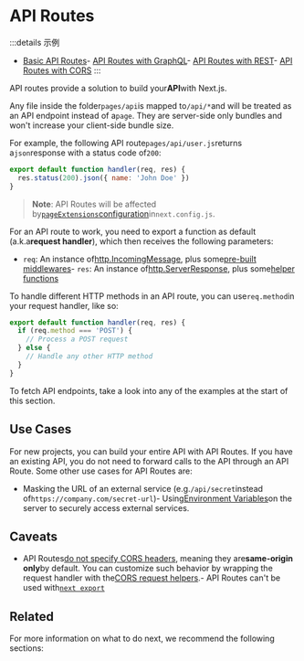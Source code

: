 # API Routes

:::details 示例
- [Basic API Routes](https://github.com/vercel/next.js/tree/canary/examples/api-routes)- [API Routes with GraphQL](https://github.com/vercel/next.js/tree/canary/examples/api-routes-graphql)- [API Routes with REST](https://github.com/vercel/next.js/tree/canary/examples/api-routes-rest)- [API Routes with CORS](https://github.com/vercel/next.js/tree/canary/examples/api-routes-cors)
:::

API routes provide a solution to build your**API**with Next.js.

Any file inside the folder`pages/api`is mapped to`/api/*`and will be treated as an API endpoint instead of a`page`. They are server-side only bundles and won't increase your client-side bundle size.

For example, the following API route`pages/api/user.js`returns a`json`response with a status code of`200`:

```js
export default function handler(req, res) {
  res.status(200).json({ name: 'John Doe' })
}

```

> **Note**: API Routes will be affected by[`pageExtensions`configuration](/docs/guide/api-reference/next.config.js/custom-page-extensions)in`next.config.js`.

For an API route to work, you need to export a function as default (a.k.a**request handler**), which then receives the following parameters:

- `req`: An instance of[http.IncomingMessage](https://nodejs.org/api/http.html#class-httpincomingmessage), plus some[pre-built middlewares](/docs/guide/api-routes/request-helpers)- `res`: An instance of[http.ServerResponse](https://nodejs.org/api/http.html#class-httpserverresponse), plus some[helper functions](/docs/guide/api-routes/response-helpers)

To handle different HTTP methods in an API route, you can use`req.method`in your request handler, like so:

```js
export default function handler(req, res) {
  if (req.method === 'POST') {
    // Process a POST request
  } else {
    // Handle any other HTTP method
  }
}

```

To fetch API endpoints, take a look into any of the examples at the start of this section.

## Use Cases

For new projects, you can build your entire API with API Routes. If you have an existing API, you do not need to forward calls to the API through an API Route. Some other use cases for API Routes are:

- Masking the URL of an external service (e.g.`/api/secret`instead of`https://company.com/secret-url`)- Using[Environment Variables](/docs/guide/basic-features/environment-variables)on the server to securely access external services.

## Caveats

- API Routes[do not specify CORS headers](https://developer.mozilla.org/en-US/docs/Web/HTTP/CORS), meaning they are**same-origin only**by default. You can customize such behavior by wrapping the request handler with the[CORS request helpers](https://github.com/vercel/next.js/tree/canary/examples/api-routes-cors).- API Routes can't be used with[`next export`](/docs/guide/advanced-features/static-html-export)

## Related

For more information on what to do next, we recommend the following sections:







